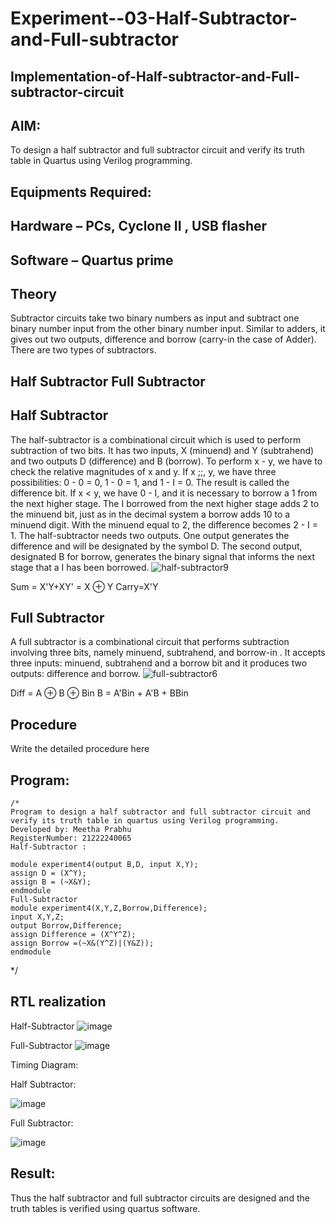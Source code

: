 # Experiment--03-Half-Subtractor-and-Full-subtractor
## Implementation-of-Half-subtractor-and-Full-subtractor-circuit
## AIM:
To design a half subtractor and full subtractor circuit and verify its truth table in Quartus using Verilog programming.

## Equipments Required:
## Hardware – PCs, Cyclone II , USB flasher
## Software – Quartus prime
## Theory
Subtractor circuits take two binary numbers as input and subtract one binary number input from the other binary number input. Similar to adders, it gives out two outputs, difference and borrow (carry-in the case of Adder). There are two types of subtractors.

## Half Subtractor Full Subtractor
## Half Subtractor
The half-subtractor is a combinational circuit which is used to perform subtraction of two bits. It has two inputs, X (minuend) and Y (subtrahend) and two outputs D (difference) and B (borrow). To perform x - y, we have to check the relative magnitudes of x and y. If x ;;, y, we have three possibilities: 0 - 0 = 0, 1 - 0 = 1, and 1 - I = 0. The result is called the difference bit. If x < y, we have 0 - I, and it is necessary to borrow a 1 from the next higher stage. The I borrowed from the next higher stage adds 2 to the minuend bit, just as in the decimal system a borrow adds 10 to a minuend digit. With the minuend equal to 2, the difference becomes 2 - I = 1. The half-subtractor needs two outputs. One output generates the difference and will be designated by the symbol D. The second output, designated B for borrow, generates the binary signal that informs the next stage that a I has been borrowed.
![half-subtractor9](https://user-images.githubusercontent.com/36288975/166112538-58c3bc7c-ee5d-4e6a-ac8d-8e8328efe27a.png)


Sum = X'Y+XY' = X ⊕ Y
Carry=X'Y

## Full Subtractor
A full subtractor is a combinational circuit that performs subtraction involving three bits, namely minuend, subtrahend, and borrow-in . It accepts three inputs: minuend, subtrahend and a borrow bit and it produces two outputs: difference and borrow. 
![full-subtractor6](https://user-images.githubusercontent.com/36288975/166112541-24c68359-3de8-4674-ae22-8272ffc385ed.png)


Diff = A ⊕ B ⊕ Bin B = A'Bin + A'B + BBin

## Procedure



Write the detailed procedure here 


## Program:
```
/*
Program to design a half subtractor and full subtractor circuit and verify its truth table in quartus using Verilog programming.
Developed by: Meetha Prabhu 
RegisterNumber: 21222240065
Half-Subtractor :

module experiment4(output B,D, input X,Y);
assign D = (X^Y);
assign B = (~X&Y); 
endmodule
Full-Subtractor
module experiment4(X,Y,Z,Borrow,Difference);
input X,Y,Z;
output Borrow,Difference;
assign Difference = (X^Y^Z);
assign Borrow =(~X&(Y^Z)|(Y&Z));
endmodule
```
*/

##  RTL realization
Half-Subtractor
![image](https://user-images.githubusercontent.com/119401038/230594707-ea71a6f7-6fd8-4eca-9558-a44a25c7f18b.png)

Full-Subtractor
![image](https://user-images.githubusercontent.com/119401038/230595177-3645af34-8588-4236-8464-7ff0263a0219.png)

Timing Diagram:

Half Subtractor:

![image](https://github.com/Meetha22003992/Experiment--03-Half-Subtractor-and-Full-subtractor/assets/119401038/d88a814a-1936-453c-ac89-89c27bb6f974)


Full Subtractor:

![image](https://github.com/Meetha22003992/Experiment--03-Half-Subtractor-and-Full-subtractor/assets/119401038/35a4a8e3-972b-425a-85b2-170f5d6eadb5)


## Result:
Thus the half subtractor and full subtractor circuits are designed and the truth tables is verified using quartus software.

